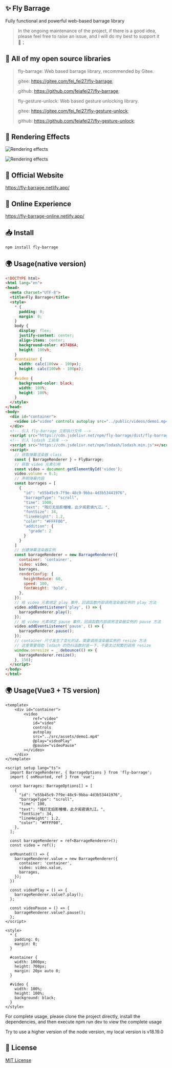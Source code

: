 ## ✨ Fly Barrage

Fully functional and powerful web-based barrage library

> In the ongoing maintenance of the project, if there is a good idea, please feel free to raise an issue, and I will do my best to support it 🤝；

## 🎉 All of my open source libraries
> fly-barrage: Web based barrage library, recommended by Gitee.
>
> gitee: https://gitee.com/fei_fei27/fly-barrage;
>
> github: https://github.com/feiafei27/fly-barrage;

> fly-gesture-unlock: Web based gesture unlocking library.
>
> gitee: https://gitee.com/fei_fei27/fly-gesture-unlock;
>
> github: https://github.com/feiafei27/fly-gesture-unlock;

## 🎥 Rendering Effects

![Rendering effects](./public/imgs/0001.png)

![Rendering effects](./public/imgs/0002.png)

## 📝 Official Website

<https://fly-barrage.netlify.app/>

## 🎄 Online Experience

<https://fly-barrage-online.netlify.app/>

## 📥 Install

```bash
npm install fly-barrage
```

## 🌍 Usage(native version)
```html
<!DOCTYPE html>
<html lang="en">
<head>
  <meta charset="UTF-8">
  <title>Fly Barrage</title>
  <style>
    * {
      padding: 0;
      margin: 0;
    }
    body {
      display: flex;
      justify-content: center;
      align-items: center;
      background-color: #374B6A;
      height: 100vh;
    }
    #container {
      width: calc(100vw - 100px);
      height: calc(100vh - 100px);
    }
    #video {
      background-color: black;
      width: 100%;
      height: 100%;
    }
  </style>
</head>
<body>
  <div id="container">
    <video id="video" controls autoplay src="../public/videos/demo1.mp4"></video>
  </div>
  <!-- 引入 fly-barrage 立即执行文件 -->
  <script src="https://cdn.jsdelivr.net/npm/fly-barrage/dist/fly-barrage.iife.js"></script>
  <!-- 引入 lodash 工具库 -->
  <script src="https://cdn.jsdelivr.net/npm/lodash/lodash.min.js"></script>
  <script>
    // 获取弹幕渲染器 class
    const { BarrageRenderer } = FlyBarrage;
    // 获取 video 元素引用
    const video = document.getElementById('video');
    video.volume = 0.1;
    // 声明弹幕内容
    const barrages = [
      {
        "id": "e55b45c9-7f9e-48c9-9bba-4d3b53441976",
        "barrageType": "scroll",
        "time": 1000,
        "text": "残灯无焰影幢幢，此夕闻君谪九江。",
        "fontSize": 34,
        "lineHeight": 1.2,
        "color": "#FFFF00",
        "addition": {
          "grade": 2
        }
      }
    ]
    // 创建弹幕渲染器实例
    const barrageRenderer = new BarrageRenderer({
      container: 'container',
      video: video,
      barrages,
      renderConfig: {
        heightReduce: 60,
        speed: 100,
        fontWeight: 'bold',
      },
    });
    // 给 video 元素绑定 play 事件，回调函数内部调用渲染器实例的 play 方法
    video.addEventListener('play', () => {
      barrageRenderer.play();
    });
    // 给 video 元素绑定 pause 事件，回调函数内部调用渲染器实例的 pause 方法
    video.addEventListener('pause', () => {
      barrageRenderer.pause();
    });
    // container 尺寸发生了变化的话，需要调用渲染器实例的 resize 方法
    // 这里需要借助 lodash 的防抖函数封装一下，不要太过频繁的调用 resize
    window.onresize = _.debounce(() => {
      barrageRenderer.resize();
    }, 150);
  </script>
</body>
</html>
```

## 🌍 Usage(Vue3 + TS version)
```vue
<template>
    <div id="container">
        <video
            ref="video"
            id="video"
            controls
            autoplay
            src="../src/assets/demo1.mp4"
            @play="videoPlay"
            @pause="videoPause"
        ></video>
    </div>
</template>

<script setup lang="ts">
  import BarrageRenderer, { BarrageOptions } from 'fly-barrage';
  import { onMounted, ref } from 'vue';

  const barrages: BarrageOptions[] = [
    {
      "id": "e55b45c9-7f9e-48c9-9bba-4d3b53441976",
      "barrageType": "scroll",
      "time": 100,
      "text": "残灯无焰影幢幢，此夕闻君谪九江。",
      "fontSize": 34,
      "lineHeight": 1.2,
      "color": "#FFFF00",
    },
  ];

  const barrageRenderer = ref<BarrageRenderer>();
  const video = ref();

  onMounted(() => {
    barrageRenderer.value = new BarrageRenderer({
      container: 'container',
      video: video.value,
      barrages,
    });
  })

  const videoPlay = () => {
    barrageRenderer.value?.play();
  };

  const videoPause = () => {
    barrageRenderer.value?.pause();
  };
</script>

<style>
  * {
    padding: 0;
    margin: 0;
  }

  #container {
    width: 1000px;
    height: 700px;
    margin: 20px auto 0;
  }

  #video {
    width: 100%;
    height: 100%;
    background: black;
  }
</style>
```
For complete usage, please clone the project directly, install the dependencies, and then execute npm run dev to view the complete usage

Try to use a higher version of the node version, my local version is v18.19.0

## 🌲 License
[MIT License](LICENSE)
